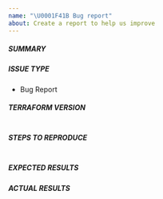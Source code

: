 ```yaml
---
name: "\U0001F41B Bug report"
about: Create a report to help us improve
---
```


##### SUMMARY
<!--- Explain the problem briefly below -->

##### ISSUE TYPE
- Bug Report

##### TERRAFORM VERSION
<!--- Paste verbatim output from "terraform -version" between quotes -->
```paste below

```

##### STEPS TO REPRODUCE
<!--- Describe exactly how to reproduce the problem, using a minimal test-case -->

<!--- Paste example terraform code quotes below -->
```paste below

```

<!--- HINT: You can paste gist.github.com links for larger files -->

##### EXPECTED RESULTS
<!--- Describe what you expected to happen when running the steps above -->


##### ACTUAL RESULTS
<!--- Describe what actually happened -->

<!--- Paste verbatim command output between quotes -->
```paste below

```
